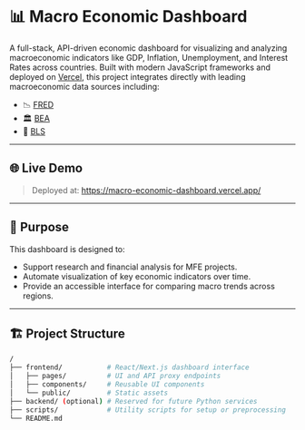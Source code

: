# 📊 Macro Economic Dashboard

A full-stack, API-driven economic dashboard for visualizing and analyzing macroeconomic indicators like GDP, Inflation, Unemployment, and Interest Rates across countries. Built with modern JavaScript frameworks and deployed on [Vercel](https://vercel.com), this project integrates directly with leading macroeconomic data sources including:

- 📉 [FRED](https://fred.stlouisfed.org/)
- 🏛 [BEA](https://www.bea.gov/)
- 💼 [BLS](https://www.bls.gov/)

---

## 🌐 Live Demo
> Deployed at: https://macro-economic-dashboard.vercel.app/

---

## 🎯 Purpose

This dashboard is designed to:
- Support research and financial analysis for MFE projects.
- Automate visualization of key economic indicators over time.
- Provide an accessible interface for comparing macro trends across regions.

---

## 🏗 Project Structure

```bash
/
├── frontend/           # React/Next.js dashboard interface
│   ├── pages/          # UI and API proxy endpoints
│   ├── components/     # Reusable UI components
│   └── public/         # Static assets
├── backend/ (optional) # Reserved for future Python services
├── scripts/            # Utility scripts for setup or preprocessing
└── README.md

